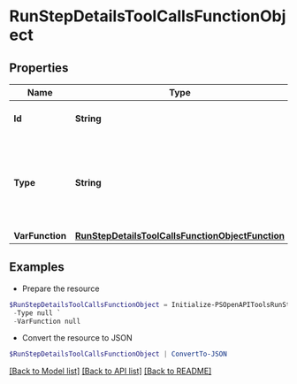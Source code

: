 # RunStepDetailsToolCallsFunctionObject
## Properties

Name | Type | Description | Notes
------------ | ------------- | ------------- | -------------
**Id** | **String** | The ID of the tool call object. | 
**Type** | **String** | The type of tool call. This is always going to be &#x60;function&#x60; for this type of tool call. | 
**VarFunction** | [**RunStepDetailsToolCallsFunctionObjectFunction**](RunStepDetailsToolCallsFunctionObjectFunction.md) |  | 

## Examples

- Prepare the resource
```powershell
$RunStepDetailsToolCallsFunctionObject = Initialize-PSOpenAPIToolsRunStepDetailsToolCallsFunctionObject  -Id null `
 -Type null `
 -VarFunction null
```

- Convert the resource to JSON
```powershell
$RunStepDetailsToolCallsFunctionObject | ConvertTo-JSON
```

[[Back to Model list]](../README.md#documentation-for-models) [[Back to API list]](../README.md#documentation-for-api-endpoints) [[Back to README]](../README.md)

